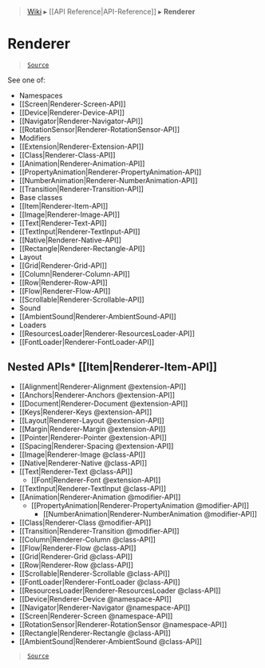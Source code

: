 > [Wiki](Home) ▸ [[API Reference|API-Reference]] ▸ **Renderer**

# Renderer

> [`Source`](/Neft-io/neft/blob/11ce61113abf36cfee4cca0e72112ab5bff468a7/src/renderer/index.litcoffee#renderer)

See one of:

 - Namespaces
  - [[Screen|Renderer-Screen-API]]
  - [[Device|Renderer-Device-API]]
  - [[Navigator|Renderer-Navigator-API]]
  - [[RotationSensor|Renderer-RotationSensor-API]]
 - Modifiers
  - [[Extension|Renderer-Extension-API]]
  - [[Class|Renderer-Class-API]]
  - [[Animation|Renderer-Animation-API]]
  - [[PropertyAnimation|Renderer-PropertyAnimation-API]]
  - [[NumberAnimation|Renderer-NumberAnimation-API]]
  - [[Transition|Renderer-Transition-API]]
 - Base classes
  - [[Item|Renderer-Item-API]]
  - [[Image|Renderer-Image-API]]
  - [[Text|Renderer-Text-API]]
  - [[TextInput|Renderer-TextInput-API]]
  - [[Native|Renderer-Native-API]]
  - [[Rectangle|Renderer-Rectangle-API]]
 - Layout
  - [[Grid|Renderer-Grid-API]]
  - [[Column|Renderer-Column-API]]
  - [[Row|Renderer-Row-API]]
  - [[Flow|Renderer-Flow-API]]
  - [[Scrollable|Renderer-Scrollable-API]]
 - Sound
  - [[AmbientSound|Renderer-AmbientSound-API]]
 - Loaders
  - [[ResourcesLoader|Renderer-ResourcesLoader-API]]
  - [[FontLoader|Renderer-FontLoader-API]]

## Nested APIs* [[Item|Renderer-Item-API]]
  * [[Alignment|Renderer-Alignment @extension-API]]
  * [[Anchors|Renderer-Anchors @extension-API]]
  * [[Document|Renderer-Document @extension-API]]
  * [[Keys|Renderer-Keys @extension-API]]
  * [[Layout|Renderer-Layout @extension-API]]
  * [[Margin|Renderer-Margin @extension-API]]
  * [[Pointer|Renderer-Pointer @extension-API]]
  * [[Spacing|Renderer-Spacing @extension-API]]
  * [[Image|Renderer-Image @class-API]]
  * [[Native|Renderer-Native @class-API]]
  * [[Text|Renderer-Text @class-API]]
    * [[Font|Renderer-Font @extension-API]]
  * [[TextInput|Renderer-TextInput @class-API]]
* [[Animation|Renderer-Animation @modifier-API]]
  * [[PropertyAnimation|Renderer-PropertyAnimation @modifier-API]]
    * [[NumberAnimation|Renderer-NumberAnimation @modifier-API]]
* [[Class|Renderer-Class @modifier-API]]
* [[Transition|Renderer-Transition @modifier-API]]
* [[Column|Renderer-Column @class-API]]
* [[Flow|Renderer-Flow @class-API]]
* [[Grid|Renderer-Grid @class-API]]
* [[Row|Renderer-Row @class-API]]
* [[Scrollable|Renderer-Scrollable @class-API]]
* [[FontLoader|Renderer-FontLoader @class-API]]
* [[ResourcesLoader|Renderer-ResourcesLoader @class-API]]
* [[Device|Renderer-Device @namespace-API]]
* [[Navigator|Renderer-Navigator @namespace-API]]
* [[Screen|Renderer-Screen @namespace-API]]
* [[RotationSensor|Renderer-RotationSensor @namespace-API]]
* [[Rectangle|Renderer-Rectangle @class-API]]
* [[AmbientSound|Renderer-AmbientSound @class-API]]

> [`Source`](/Neft-io/neft/blob/11ce61113abf36cfee4cca0e72112ab5bff468a7/src/renderer/index.litcoffee#renderer)


